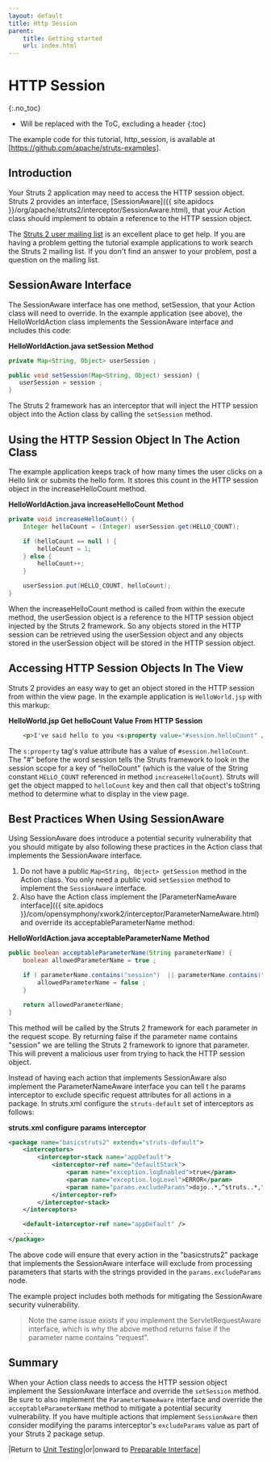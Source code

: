 ```yaml
---
layout: default
title: Http Session
parent:
    title: Getting started
    url: index.html
---
```


# HTTP Session
{:.no_toc}

* Will be replaced with the ToC, excluding a header
{:toc}

The example code for this tutorial, http_session, is available at [https://github.com/apache/struts-examples].

## Introduction

Your Struts 2 application may need to access the HTTP session object. Struts 2 provides an interface, 
[SessionAware]({{ site.apidocs }}/org/apache/struts2/interceptor/SessionAware.html), that your Action class 
should implement to obtain a reference to the HTTP session object.

The [Struts 2 user mailing list](http://struts.apache.org/mail.html) is an excellent place to get help. If you are 
having a problem getting the tutorial example applications to work search the Struts 2 mailing list. If you don't find 
an answer to your problem, post a question on the mailing list.

## SessionAware Interface

The SessionAware interface has one method, setSession, that your Action class will need to override. In the example 
application (see above), the HelloWorldAction class implements the SessionAware interface and includes this code:

**HelloWorldAction.java setSession Method**

```java
private Map<String, Object> userSession ;

public void setSession(Map<String, Object) session) {
   userSession = session ;
}
```

The Struts 2 framework has an interceptor that will inject the HTTP session object into the Action class by calling 
the `setSession` method.

## Using the HTTP Session Object In The Action Class

The example application keeps track of how many times the user clicks on a Hello link or submits the hello form. 
It stores this count in the HTTP session object in the increaseHelloCount method.

**HelloWorldAction.java increaseHelloCount Method**

```java
private void increaseHelloCount() {
    Integer helloCount = (Integer) userSession.get(HELLO_COUNT);

    if (helloCount == null ) {
        helloCount = 1;
    } else {
        helloCount++;
    }

    userSession.put(HELLO_COUNT, helloCount);
}
```

When the increaseHelloCount method is called from within the execute method, the userSession object is a reference 
to the HTTP session object injected by the Struts 2 framework. So any objects stored in the HTTP session can be retrieved 
using the userSession object and any objects stored in the userSession object will be stored in the HTTP session object.

## Accessing HTTP Session Objects In The View

Struts 2 provides an easy way to get an object stored in the HTTP session from within the view page. In the example 
application is `HelloWorld.jsp` with this markup:

**HelloWorld.jsp Get helloCount Value From HTTP Session**

```html
    <p>I've said hello to you <s:property value="#session.helloCount" /> times!</p>
```

The `s:property` tag's value attribute has a value of `#session.helloCount`. The "#" before the word session tells 
the Struts framework to look in the session scope for a key of "helloCount" (which is the value of the String constant 
`HELLO_COUNT` referenced in method `increaseHelloCount`). Struts will get the object mapped to `helloCount` key and 
then call that object's toString method to determine what to display in the view page.

## Best Practices When Using SessionAware

Using SessionAware does introduce a potential security vulnerability that you should mitigate by also following these 
practices in the Action class that implements the SessionAware interface.

1. Do not have a public `Map<String, Object> getSession` method in the Action class. You only need a public void 
  `setSession` method to implement the `SessionAware` interface.
2. Also have the Action class implement the [ParameterNameAware interface]({{ site.apidocs }}/com/opensymphony/xwork2/interceptor/ParameterNameAware.html) 
  and override its acceptableParameterName method:

**HelloWorldAction.java acceptableParameterName Method**

```java
public boolean acceptableParameterName(String parameterName) {
    boolean allowedParameterName = true ;

    if ( parameterName.contains("session")  || parameterName.contains("request") ) {
        allowedParameterName = false ;
    } 

    return allowedParameterName;
}
```

This method will be called by the Struts 2 framework for each parameter in the request scope. By returning false if 
the parameter name contains "session" we are telling the Struts 2 framework to ignore that parameter. This will prevent 
a malicious user from trying to hack the HTTP session object.

Instead of having each action that implements SessionAware also implement the ParameterNameAware interface you can tell t
he params interceptor to exclude specific request attributes for all actions in a package. In struts.xml configure 
the `struts-default` set of interceptors as follows:

**struts.xml configure params interceptor**

```xml
<package name="basicstruts2" extends="struts-default">
    <interceptors>
        <interceptor-stack name="appDefault">
            <interceptor-ref name="defaultStack">
                <param name="exception.logEnabled">true</param>
                <param name="exception.logLevel">ERROR</param>
                <param name="params.excludeParams">dojo..*,^struts..*,^session..*,^request..*,^application..*,^servlet(Request|Response)..*,parameters...*</param>
            </interceptor-ref>
        </interceptor-stack>
    </interceptors>

    <default-interceptor-ref name="appDefault" />
    ...
</package>
```

The above code will ensure that every action in the "basicstruts2" package that implements the SessionAware interface 
will exclude from processing parameters that starts with the strings provided in the `params.excludeParams` node.

The example project includes both methods for mitigating the SessionAware security vulnerability.

> Note the same issue exists if you implement the ServletRequestAware interface, which is why the above method returns 
> false if the parameter name contains "request".

## Summary

When your Action class needs to access the HTTP session object implement the SessionAware interface and override 
the `setSession` method. Be sure to also implement the `ParameterNameAware` interface and override 
the `acceptableParameterName` method to mitigate a potential security vulnerability. If you have multiple actions 
that implement `SessionAware` then consider modifying the params interceptor's `excludeParams` value as part of your 
Struts 2 package setup.

|Return to [Unit Testing](unit-testing.html)|or|onward to [Preparable Interface](preperable-interface.html)|
